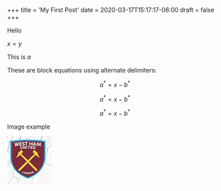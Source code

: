 +++
title = 'My First Post'
date = 2020-03-17T15:17:17-06:00
draft = false
+++

Hello

$x=y$

This is $a$ 

These are block equations using alternate delimiters:

$$a^*=x-b^*$$

$$ a^*=x-b^* $$

$$
a^*=x-b^*
$$


Image example

![test](index.png)